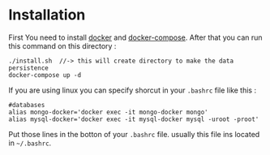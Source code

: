 # Installation
First You need to install [docker](https://docs.docker.com/engine/installation/)  and [docker-compose](https://github.com/docker/compose/releases).
After that you can run this command on this directory : 

```shell
./install.sh  //-> this will create directory to make the data persistence
docker-compose up -d

```

If you are using linux you can specify shorcut in your `.bashrc` file like this : 

```shell
#databases
alias mongo-docker='docker exec -it mongo-docker mongo'
alias mysql-docker='docker exec -it mysql-docker mysql -uroot -proot'
```

Put those lines in the botton of your `.bashrc` file. usually this file ins located in `~/.bashrc`.
